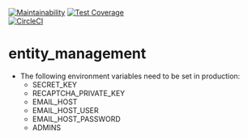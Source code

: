 [![Maintainability](https://api.codeclimate.com/v1/badges/ac5adf3a92f288a22858/maintainability)](https://codeclimate.com/github/zypriafl/entity_management/maintainability)
[![Test Coverage](https://api.codeclimate.com/v1/badges/ac5adf3a92f288a22858/test_coverage)](https://codeclimate.com/github/zypriafl/entity_management/test_coverage)  
[![CircleCI](https://circleci.com/gh/zypriafl/entity_management.svg?style=svg)](https://circleci.com/gh/zypriafl/entity_management)
# entity_management

* The following environment variables need to be set in production:
    * SECRET_KEY
    * RECAPTCHA_PRIVATE_KEY
    * EMAIL_HOST
    * EMAIL_HOST_USER
    * EMAIL_HOST_PASSWORD
    * ADMINS
